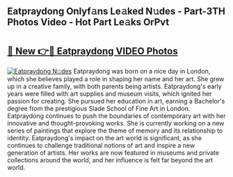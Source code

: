 ## Eatpraydong Onlyf𝚊ns Le𝚊ked N𝚞des - Part-3TH Photos Video - Hot Part Le𝚊ks OrPvt

# <h2><a href="http://ab59456.deff.icu/?id=Eatpraydong">🔗 New 👉🔴 Eatpraydong VIDEO Photos</a></h2>

[![Eatpraydong N𝚞des](https://i.imgur.com/rIISA9y.gif)](http://ab59456.deff.icu/?id=Eatpraydong)
Eatpraydong was born on a nice day in London, which she believes played a role in shaping her name and her art. She grew up in a creative family, with both parents being artists. Eatpraydong's early years were filled with art supplies and museum visits, which ignited her passion for creating. She pursued her education in art, earning a Bachelor's degree from the prestigious Slade School of Fine Art in London. Eatpraydong continues to push the boundaries of contemporary art with her innovative and thought-provoking works. She is currently working on a new series of paintings that explore the theme of memory and its relationship to identity. Eatpraydong's impact on the art world is significant, as she continues to challenge traditional notions of art and inspire a new generation of artists. Her works are now featured in museums and private collections around the world, and her influence is felt far beyond the art world.
